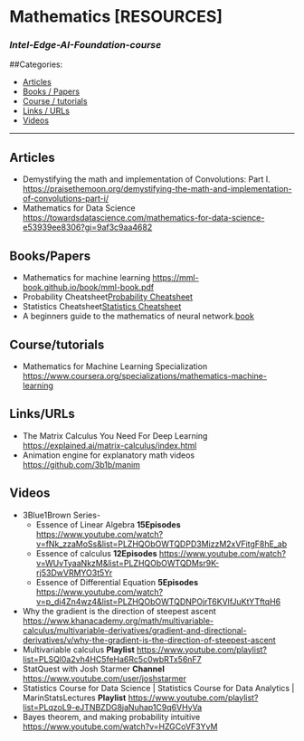 # Mathematics [RESOURCES]
### *Intel-Edge-AI-Foundation-course*

##Categories:
* [Articles](#Articles)
* [Books / Papers](#Books/Papers)
* [Course / tutorials](#Course/tutorials)
* [Links / URLs](#Links/URLs)
* [Videos](#Videos)
---

## Articles
* Demystifying the math and implementation of Convolutions: Part I. https://praisethemoon.org/demystifying-the-math-and-implementation-of-convolutions-part-i/
* Mathematics for Data Science https://towardsdatascience.com/mathematics-for-data-science-e53939ee8306?gi=9af3c9aa4682

## Books/Papers
* Mathematics for machine learning https://mml-book.github.io/book/mml-book.pdf
* Probability Cheatsheet[Probability Cheatsheet](books/probability_cheatsheet.pdf)
* Statistics Cheatsheet[Statistics Cheatsheet](books/Statistics_cheat_sheet.pdf)
* A beginners guide to the mathematics of neural network.[book](books/math_neural_networks.pdf)

## Course/tutorials
* Mathematics for Machine Learning Specialization https://www.coursera.org/specializations/mathematics-machine-learning

## Links/URLs
* The Matrix Calculus You Need For Deep Learning https://explained.ai/matrix-calculus/index.html
* Animation engine for explanatory math videos https://github.com/3b1b/manim

## Videos
* 3Blue1Brown Series-
  - Essence of Linear Algebra **15Episodes** https://www.youtube.com/watch?v=fNk_zzaMoSs&list=PLZHQObOWTQDPD3MizzM2xVFitgF8hE_ab
  - Essence of calculus **12Episodes** https://www.youtube.com/watch?v=WUvTyaaNkzM&list=PLZHQObOWTQDMsr9K-rj53DwVRMYO3t5Yr
  - Essence of Differential Equation **5Episodes** https://www.youtube.com/watch?v=p_di4Zn4wz4&list=PLZHQObOWTQDNPOjrT6KVlfJuKtYTftqH6
* Why the gradient is the direction of steepest ascent https://www.khanacademy.org/math/multivariable-calculus/multivariable-derivatives/gradient-and-directional-derivatives/v/why-the-gradient-is-the-direction-of-steepest-ascent
* Multivariable calculus **Playlist** https://www.youtube.com/playlist?list=PLSQl0a2vh4HC5feHa6Rc5c0wbRTx56nF7
* StatQuest with Josh Starmer **Channel** https://www.youtube.com/user/joshstarmer
* Statistics Course for Data Science | Statistics Course for Data Analytics | MarinStatsLectures **Playlist** https://www.youtube.com/playlist?list=PLqzoL9-eJTNBZDG8jaNuhap1C9q6VHyVa
* Bayes theorem, and making probability intuitive https://www.youtube.com/watch?v=HZGCoVF3YvM
